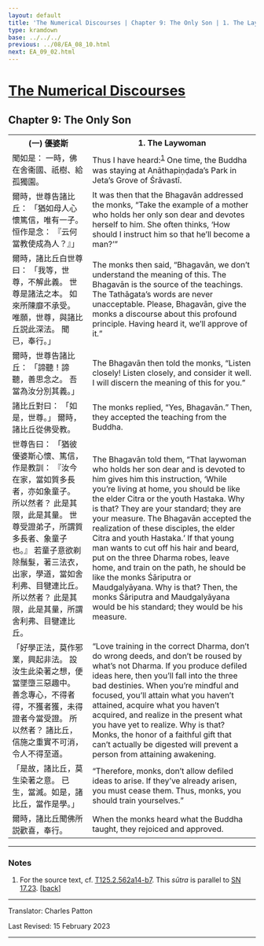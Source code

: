 ```yaml
---
layout: default
title: 'The Numerical Discourses | Chapter 9: The Only Son | 1. The Laywoman'
type: kramdown
base: ../../../
previous: ../08/EA_08_10.html
next: EA_09_02.html
---
```


<h1><a href='../index.html'>The Numerical Discourses</a></h1>
<h2>Chapter 9: The Only Son</h2>

<table class="trans">
  <th class='ch'>(一) 優婆斯</th>
  <th class='en'>1. The Laywoman</th>
  <tr>
    <td class='ch' title='T125.2.562a14'>聞如是： 一時，佛在舍衞國、祇樹、給孤獨園。</td>
    <td>Thus I have heard:<sup id="ref1"><a href="#n1">1</a></sup> One time, the Buddha was staying at Anāthapiṇḍada’s Park in Jeta’s Grove of Śrāvastī.</td>
  </tr>
  <tr>
    <td class='ch' title='T125.2.562a15'>爾時，世尊告諸比丘： 「猶如母人心懷篤信，唯有一子。 恒作是念： 『云何當教使成為人？』」</td>
    <td>It was then that the Bhagavān addressed the monks, “Take the example of a mother who holds her only son dear and devotes herself to him. She often thinks, ‘How should I instruct him so that he’ll become a man?’”</td>
  </tr>
  <tr>
    <td class='ch' title='T125.2.562a17'>爾時，諸比丘白世尊曰： 「我等，世尊，不解此義。 世尊是諸法之本。 如來所陳靡不承受。 唯願，世尊，與諸比丘説此深法。 聞已，奉行。」</td>
    <td>The monks then said, “Bhagavān, we don’t understand the meaning of this. The Bhagavān is the source of the teachings. The Tathāgata’s words are never unacceptable. Please, Bhagavān, give the monks a discourse about this profound principle. Having heard it, we’ll approve of it.”</td>
  </tr>
  <tr>
    <td class='ch' title='T125.2.562a20'>爾時，世尊告諸比丘： 「諦聽！諦聽，善思念之。 吾當為汝分別其義。」</td>
    <td>The Bhagavān then told the monks, “Listen closely! Listen closely, and consider it well. I will discern the meaning of this for you.”</td>
  </tr>
  <tr>
    <td class='ch' title='T125.2.562a21'>諸比丘對曰： 「如是，世尊。」 爾時，諸比丘從佛受教。</td>
    <td>The monks replied, “Yes, Bhagavān.” Then, they accepted the teaching from the Buddha.</td>
  </tr>
  <tr>
    <td class='ch' title='T125.2.562a22'>世尊告曰： 「猶彼優婆斯心懷、篤信，作是教訓： 『汝今在家，當如質多長者，亦如象童子。 所以然者？ 此是其限，此是其量。 世尊受證弟子，所謂質多長者、象童子也。』 若童子意欲剃除鬚髮，著三法衣，出家，學道，當如舍利弗、目犍連比丘。 所以然者？ 此是其限，此是其量，所謂舍利弗、目犍連比丘。</td>
    <td>The Bhagavān told them, “That laywoman who holds her son dear and is devoted to him gives him this instruction, ‘While you’re living at home, you should be like the elder Citra or the youth Hastaka. Why is that? They are your standard; they are your measure. The Bhagavān accepted the realization of these disciples, the elder Citra and youth Hastaka.’ If that young man wants to cut off his hair and beard, put on the three Dharma robes, leave home, and train on the path, he should be like the monks Śāriputra or Maudgalyāyana. Why is that? Then, the monks Śāriputra and Maudgalyāyana would be his standard; they would be his measure.</td>
  </tr>
  <tr>
    <td class='ch' title='T125.2.562a29'>「好學正法，莫作邪業，興起非法。 設汝生此染著之想，便當墜墮三惡趣中。 善念專心，不得者得，不獲者獲，未得證者今當受證。 所以然者？ 諸比丘，信施之重實不可消，令人不得至道。</td>
    <td>“Love training in the correct Dharma, don’t do wrong deeds, and don’t be roused by what’s not Dharma. If you produce defiled ideas here, then you’ll fall into the three bad destinies. When you’re mindful and focused, you’ll attain what you haven’t attained, acquire what you haven’t acquired, and realize in the present what you have yet to realize. Why is that? Monks, the honor of a faithful gift that can’t actually be digested will prevent a person from attaining awakening.</td>
  </tr>
  <tr>
    <td class='ch' title='T125.2.562b4'>「是故，諸比丘，莫生染著之意。 已生，當滅。如是，諸比丘，當作是學。」</td>
    <td>“Therefore, monks, don’t allow defiled ideas to arise. If they’ve already arisen, you must cease them. Thus, monks, you should train yourselves.”</td>
  </tr>
  <tr>
    <td class='ch' title='T125.2.562b6'>爾時，諸比丘聞佛所説歡喜，奉行。</td>
    <td>When the monks heard what the Buddha taught, they rejoiced and approved.</td>
  </tr>
</table>

<hr/>

<h3 id="notes">Notes</h3>

<ol class="notes-list">
<li id="n1"><p>For the source text, cf. <a href="https://cbetaonline.dila.edu.tw/zh/T02n0125_p0562a14" target="_blank">T125.2.562a14-b7</a>. This <em>sūtra</em> is parallel to <a href="https://www.suttacentral.net/sn17.23" target="_blank">SN 17.23</a>. [<a href="#ref1">back</a>]</p></li>
</ol>
<hr/>

<p class="translator">Translator: Charles Patton</p>
<p class='revised'>Last Revised: 15 February 2023</p>

<hr/>